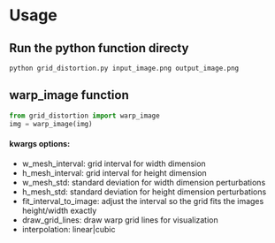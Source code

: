 # Usage

## Run the python function directy
```
python grid_distortion.py input_image.png output_image.png
```
 
## warp_image function  

```python
from grid_distortion import warp_image
img = warp_image(img)
```

#### kwargs options:
* w_mesh_interval: grid interval for width dimension
* h_mesh_interval: grid interval for height dimension
* w_mesh_std: standard deviation for width dimension perturbations
* h_mesh_std: standard deviation for height dimension perturbations
* fit_interval_to_image: adjust the interval so the grid fits the images height/width exactly
* draw_grid_lines: draw warp grid lines for visualization
* interpolation: linear|cubic
